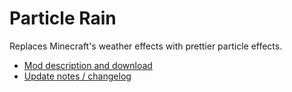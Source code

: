 # Particle Rain

Replaces Minecraft's weather effects with prettier particle effects.

- [Mod description and download](https://modrinth.com/mod/particle-rain)
- [Update notes / changelog](https://https://github.com/PigCart/particle-rain/blob/main/CHANGELOG.md)